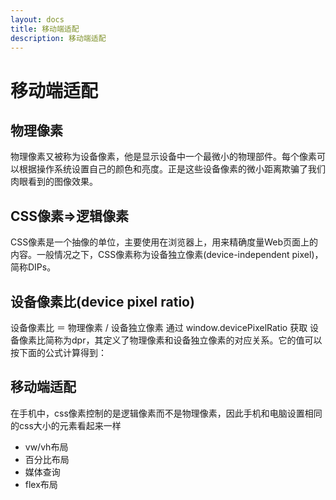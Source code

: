 ```yaml
---
layout: docs
title: 移动端适配
description: 移动端适配
---
```


# 移动端适配

## 物理像素

物理像素又被称为设备像素，他是显示设备中一个最微小的物理部件。每个像素可以根据操作系统设置自己的颜色和亮度。正是这些设备像素的微小距离欺骗了我们肉眼看到的图像效果。

## CSS像素=>逻辑像素

CSS像素是一个抽像的单位，主要使用在浏览器上，用来精确度量Web页面上的内容。一般情况之下，CSS像素称为设备独立像素(device-independent pixel)，简称DIPs。

## 设备像素比(device pixel ratio)

设备像素比 ＝ 物理像素 / 设备独立像素
通过 window.devicePixelRatio 获取
设备像素比简称为dpr，其定义了物理像素和设备独立像素的对应关系。它的值可以按下面的公式计算得到：

## 移动端适配

在手机中，css像素控制的是逻辑像素而不是物理像素，因此手机和电脑设置相同的css大小的元素看起来一样

- vw/vh布局
- 百分比布局
- 媒体查询
- flex布局